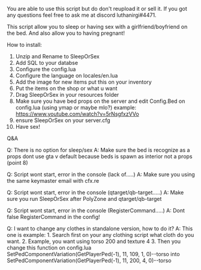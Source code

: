 You are able to use this script but do don't reupload it or sell it.
If you got any questions feel free to ask me at discord luthanirgi#4471.

This script allow you to sleep or having sex with a girlfriend/boyfriend on the bed. And also allow you to having pregnant!

How to install:
1. Unzip and Rename to SleepOrSex
2. Add SQL to your databse
3. Configure the config.lua
4. Configure the language on locales/en.lua
5. Add the image for new items put this on your inventory
6. Put the items on the shop or what u want
7. Drag SleepOrSex in your resources folder
8. Make sure you have bed props on the server and edit Config.Bed on config.lua (using ymap or maybe mlo?) 
example: https://www.youtube.com/watch?v=5rNsgfxzVVo
9. ensure SleepOrSex on your server.cfg
10. Have sex!

Q&A

Q: There is no option for sleep/sex
A: Make sure the bed is recognize as a props dont use gta v default because beds is spawn as interior not a props (point 8)

Q: Script wont start, error in the console (lack of.....)
A: Make sure you using the same keymaster email with cfx.re

Q: Script wont start, error in the console (qtarget/qb-target.....)
A: Make sure you run SleepOrSex after PolyZone and qtarget/qb-target

Q: Script wont start, error in the console (RegisterCommand.....)
A: Dont false RegisterCommand in the config!

Q: I want to change any clothes in standalone version, how to do it?
A: This one is example:
    1. Search first on your any clothing script what cloth do you want.
    2. Example, you want using torso 200 and texture 4
    3. Then you change this function on config.lua
    SetPedComponentVariation(GetPlayerPed(-1), 11, 109, 1, 0)--torso
    into
    SetPedComponentVariation(GetPlayerPed(-1), 11, 200, 4, 0)--torso